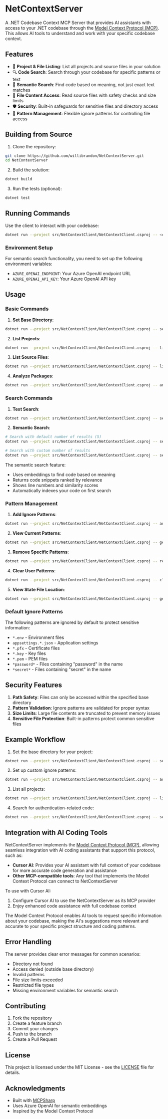 # NetContextServer

A .NET Codebase Context MCP Server that provides AI assistants with access to your .NET codebase through the [Model Context Protocol (MCP)](https://modelcontextprotocol.io/introduction). This allows AI tools to understand and work with your specific codebase context.

## Features

- 📁 **Project & File Listing**: List all projects and source files in your solution
- 🔍 **Code Search**: Search through your codebase for specific patterns or text
- 🧠 **Semantic Search**: Find code based on meaning, not just exact text matches
- 📖 **File Content Access**: Read source files with safety checks and size limits
- 🛡️ **Security**: Built-in safeguards for sensitive files and directory access
- 🎯 **Pattern Management**: Flexible ignore patterns for controlling file access

## Building from Source

1. Clone the repository:
```bash
git clone https://github.com/willibrandon/NetContextServer.git
cd NetContextServer
```

2. Build the solution:
```bash
dotnet build
```

3. Run the tests (optional):
```bash
dotnet test
```

## Running Commands

Use the client to interact with your codebase:
```bash
dotnet run --project src/NetContextClient/NetContextClient.csproj -- <command> [options]
```

### Environment Setup

For semantic search functionality, you need to set up the following environment variables:
- `AZURE_OPENAI_ENDPOINT`: Your Azure OpenAI endpoint URL
- `AZURE_OPENAI_API_KEY`: Your Azure OpenAI API key

## Usage

### Basic Commands

1. **Set Base Directory**:
```bash
dotnet run --project src/NetContextClient/NetContextClient.csproj -- set-base-dir --directory "D:\YourProject"
```

2. **List Projects**:
```bash
dotnet run --project src/NetContextClient/NetContextClient.csproj -- list-projects-in-dir --directory "D:\YourProject\src"
```

3. **List Source Files**:
```bash
dotnet run --project src/NetContextClient/NetContextClient.csproj -- list-source-files --project-dir "D:\YourProject\src\YourProject"
```

4. **Analyze Packages**:
```bash
dotnet run --project src/NetContextClient/NetContextClient.csproj -- analyze-packages --project-path "D:\YourProject\src\YourProject\YourProject.csproj"
```

### Search Commands

1. **Text Search**:
```bash
dotnet run --project src/NetContextClient/NetContextClient.csproj -- search-code --text "authentication"
```

2. **Semantic Search**:
```bash
# Search with default number of results (5)
dotnet run --project src/NetContextClient/NetContextClient.csproj -- semantic-search --query "handle user authentication"

# Search with custom number of results
dotnet run --project src/NetContextClient/NetContextClient.csproj -- semantic-search --query "database connection string" --top 10
```

The semantic search feature:
- Uses embeddings to find code based on meaning
- Returns code snippets ranked by relevance
- Shows line numbers and similarity scores
- Automatically indexes your code on first search

### Pattern Management

1. **Add Ignore Patterns**:
```bash
dotnet run --project src/NetContextClient/NetContextClient.csproj -- add-ignore-patterns --patterns "*.txt" "*.log"
```

2. **View Current Patterns**:
```bash
dotnet run --project src/NetContextClient/NetContextClient.csproj -- get-ignore-patterns
```

3. **Remove Specific Patterns**:
```bash
dotnet run --project src/NetContextClient/NetContextClient.csproj -- remove-ignore-patterns --patterns "*.txt"
```

4. **Clear User Patterns**:
```bash
dotnet run --project src/NetContextClient/NetContextClient.csproj -- clear-ignore-patterns
```

5. **View State File Location**:
```bash
dotnet run --project src/NetContextClient/NetContextClient.csproj -- get-state-file-location
```

### Default Ignore Patterns

The following patterns are ignored by default to protect sensitive information:
- `*.env` - Environment files
- `appsettings.*.json` - Application settings
- `*.pfx` - Certificate files
- `*.key` - Key files
- `*.pem` - PEM files
- `*password*` - Files containing "password" in the name
- `*secret*` - Files containing "secret" in the name

## Security Features

1. **Path Safety**: Files can only be accessed within the specified base directory
2. **Pattern Validation**: Ignore patterns are validated for proper syntax
3. **Size Limits**: Large file contents are truncated to prevent memory issues
4. **Sensitive File Protection**: Built-in patterns protect common sensitive files

## Example Workflow

1. Set the base directory for your project:
```bash
dotnet run --project src/NetContextClient/NetContextClient.csproj -- set-base-dir --directory "D:\Projects\MyApp"
```

2. Set up custom ignore patterns:
```bash
dotnet run --project src/NetContextClient/NetContextClient.csproj -- add-ignore-patterns --patterns "*.generated.cs" "*.designer.cs"
```

3. List all projects:
```bash
dotnet run --project src/NetContextClient/NetContextClient.csproj -- list-projects-in-dir --directory "D:\Projects\MyApp\src"
```

4. Search for authentication-related code:
```bash
dotnet run --project src/NetContextClient/NetContextClient.csproj -- semantic-search --query "user authentication and authorization logic"
```

## Integration with AI Coding Tools

NetContextServer implements the [Model Context Protocol (MCP)](https://modelcontextprotocol.io/introduction), allowing seamless integration with AI coding assistants that support this protocol, such as:

- **Cursor AI**: Provides your AI assistant with full context of your codebase for more accurate code generation and assistance
- **Other MCP-compatible tools**: Any tool that implements the Model Context Protocol can connect to NetContextServer

To use with Cursor AI:
1. Configure Cursor AI to use the NetContextServer as its MCP provider
2. Enjoy enhanced code assistance with full codebase context

The Model Context Protocol enables AI tools to request specific information about your codebase, making the AI's suggestions more relevant and accurate to your specific project structure and coding patterns.

## Error Handling

The server provides clear error messages for common scenarios:
- Directory not found
- Access denied (outside base directory)
- Invalid patterns
- File size limits exceeded
- Restricted file types
- Missing environment variables for semantic search

## Contributing

1. Fork the repository
2. Create a feature branch
3. Commit your changes
4. Push to the branch
5. Create a Pull Request

## License

This project is licensed under the MIT License - see the [LICENSE](./LICENSE) file for details.

## Acknowledgments

- Built with [MCPSharp](https://github.com/afrise/MCPSharp)
- Uses Azure OpenAI for semantic embeddings
- Inspired by the Model Context Protocol 